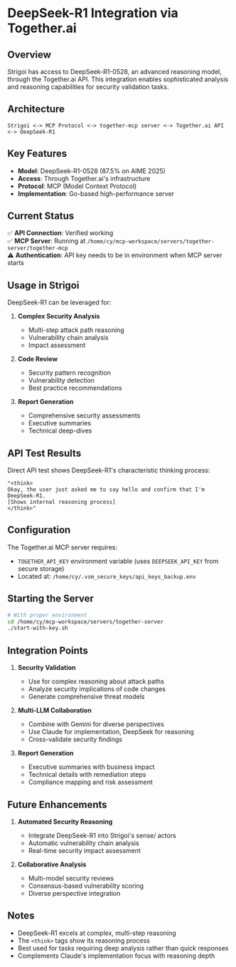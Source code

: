 # DeepSeek-R1 Integration via Together.ai

## Overview

Strigoi has access to DeepSeek-R1-0528, an advanced reasoning model, through the Together.ai API. This integration enables sophisticated analysis and reasoning capabilities for security validation tasks.

## Architecture

```
Strigoi <-> MCP Protocol <-> together-mcp server <-> Together.ai API <-> DeepSeek-R1
```

## Key Features

- **Model**: DeepSeek-R1-0528 (87.5% on AIME 2025)
- **Access**: Through Together.ai's infrastructure
- **Protocol**: MCP (Model Context Protocol)
- **Implementation**: Go-based high-performance server

## Current Status

✅ **API Connection**: Verified working  
✅ **MCP Server**: Running at `/home/cy/mcp-workspace/servers/together-server/together-mcp`  
⚠️ **Authentication**: API key needs to be in environment when MCP server starts  

## Usage in Strigoi

DeepSeek-R1 can be leveraged for:

1. **Complex Security Analysis**
   - Multi-step attack path reasoning
   - Vulnerability chain analysis
   - Impact assessment

2. **Code Review**
   - Security pattern recognition
   - Vulnerability detection
   - Best practice recommendations

3. **Report Generation**
   - Comprehensive security assessments
   - Executive summaries
   - Technical deep-dives

## API Test Results

Direct API test shows DeepSeek-R1's characteristic thinking process:
```
"<think>
Okay, the user just asked me to say hello and confirm that I'm DeepSeek-R1. 
[Shows internal reasoning process]
</think>"
```

## Configuration

The Together.ai MCP server requires:
- `TOGETHER_API_KEY` environment variable (uses `DEEPSEEK_API_KEY` from secure storage)
- Located at: `/home/cy/.vsm_secure_keys/api_keys_backup.env`

## Starting the Server

```bash
# With proper environment
cd /home/cy/mcp-workspace/servers/together-server
./start-with-key.sh
```

## Integration Points

1. **Security Validation**
   - Use for complex reasoning about attack paths
   - Analyze security implications of code changes
   - Generate comprehensive threat models

2. **Multi-LLM Collaboration**
   - Combine with Gemini for diverse perspectives
   - Use Claude for implementation, DeepSeek for reasoning
   - Cross-validate security findings

3. **Report Generation**
   - Executive summaries with business impact
   - Technical details with remediation steps
   - Compliance mapping and risk assessment

## Future Enhancements

1. **Automated Security Reasoning**
   - Integrate DeepSeek-R1 into Strigoi's sense/ actors
   - Automatic vulnerability chain analysis
   - Real-time security impact assessment

2. **Collaborative Analysis**
   - Multi-model security reviews
   - Consensus-based vulnerability scoring
   - Diverse perspective integration

## Notes

- DeepSeek-R1 excels at complex, multi-step reasoning
- The `<think>` tags show its reasoning process
- Best used for tasks requiring deep analysis rather than quick responses
- Complements Claude's implementation focus with reasoning depth